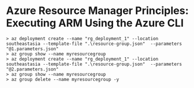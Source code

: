 # Azure Resource Manager Principles: Executing ARM Using the Azure CLI

```
> az deployment create --name "rg_deployment_1" --location southeastasia --template-file ".\resource-group.json"  --parameters "@1.parameters.json"
> az group show --name myresourcegroup
> az deployment create --name "rg_deployment_1" --location southeastasia --template-file ".\resource-group.json"  --parameters "@2.parameters.json"
> az group show --name myresourcegroup
> az group delete --name myresourcegroup -y
```
